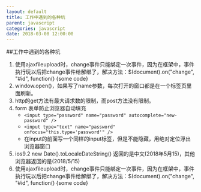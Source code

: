 ```yaml
---
layout: default
title: 工作中遇到的各种坑
parent: javascript
categories: javascript
date: 2018-03-08 12:00:00
---
```


##工作中遇到的各种坑

1. 使用ajaxfileupload时，change事件只能绑定一次事件，因为在框架中，事件执行玩以后把change事件给解绑了，解决方法：$(document).on("change", "#id", function() {some code}
2. window.open()，如果写了name参数，每次打开的窗口都是在一个标签页里面刷新。
3. http的get方法有最大请求数的限制，而post方法没有限制。
4. form 表单防止浏览器自动填充
    + ```<input type="password" name="password" autocomplete="new-password" />```
    + ```<input type="text" name="password" onfocus="this.type='password'" /> ```
    + 在input的前面写一个同样的input标签，但是不能隐藏，用绝对定位浮出浏览器窗口
5. ios9.2   new Date().toLocaleDateString() 返回的是中文(2018年5月15)，其他浏览器返回的是(2018/5/15)
6. 使用ajaxfileupload时，change事件只能绑定一次事件，因为在框架中，事件执行玩以后把change事件给解绑了，解决方法：$(document).on("change", "#id", function() {some code}